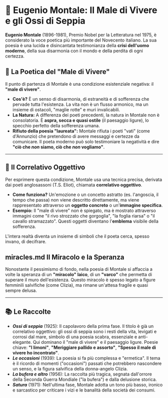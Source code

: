 # 🍋 Eugenio Montale: Il Male di Vivere e gli Ossi di Seppia

**Eugenio Montale** (1896-1981), Premio Nobel per la Letteratura nel 1975, è considerato la voce poetica più importante del Novecento italiano. La sua poesia è una lucida e disincantata testimonianza della **crisi dell'uomo moderno**, della sua disarmonia con il mondo e della perdita di ogni certezza.

## 🥀 La Poetica del "Male di Vivere"

Il punto di partenza di Montale è una condizione esistenziale negativa: il **"male di vivere"**.
*   **Cos'è?** È un senso di disarmonia, di estraneità e di sofferenza che pervade tutta l'esistenza. La vita non è un flusso armonico, ma un insieme di ostacoli, "maglie rotte" e muri invalicabili.
*   **La Natura:** A differenza dei poeti precedenti, la natura in Montale non è consolatoria. È **aspra, secca e quasi ostile** (il paesaggio ligure), lo specchio perfetto della sofferenza umana.
*   **Rifiuto della poesia "laureata":** Montale rifiuta i poeti "vati" (come d'Annunzio) che pretendono di avere messaggi e certezze da comunicare. Il poeta moderno può solo testimoniare la negatività e dire **"ciò che *non* siamo, ciò che *non* vogliamo"**.

---

## 🔎 Il Correlativo Oggettivo

Per esprimere questa condizione, Montale usa una tecnica precisa, derivata dai poeti anglosassoni (T.S. Eliot), chiamata **correlativo oggettivo**.

*   **Come funziona?** Un'emozione o un concetto astratto (es. l'angoscia, il tempo che passa) non viene descritto direttamente, ma viene rappresentato attraverso un **oggetto concreto** o un'**immagine specifica**.
*   **Esempio:** Il "male di vivere" non è spiegato, ma è mostrato attraverso immagini come "il rivo strozzato che gorgoglia", "la foglia riarsa" o "il cavallo stramazzato". Questi oggetti diventano l'**emblema** visibile della sofferenza.

L'intera realtà diventa un insieme di simboli che il poeta cerca, spesso invano, di decifrare.

##  miracles.md Il Miracolo e la Speranza

Nonostante il pessimismo di fondo, nella poesia di Montale si affaccia a volte la speranza di un **"miracolo" laico**, di un **"varco"** che permetta di superare il muro dell'esistenza. Questo miracolo è spesso legato a figure femminili salvifiche (come Clizia), ma rimane un'attesa fragile e quasi sempre delusa.

---

## 📚 Le Raccolte

*   ***Ossi di seppia*** (1925): Il capolavoro della prima fase. Il titolo è già un correlativo oggettivo: gli ossi di seppia sono i resti della vita, levigati e corrosi dal mare, simbolo di una poesia scabra, essenziale e anti-elegante. Qui dominano il "male di vivere" e il paesaggio ligure. Poesie chiave: **"I limoni"**, **"Meriggiare pallido e assorto"**, **"Spesso il male di vivere ho incontrato"**.
*   ***Le occasioni*** (1939): La poesia si fa più complessa e "ermetica". Il tema è il ricordo di momenti ("occasioni") passati che potrebbero nascondere un senso, e la figura salvifica della donna-angelo Clizia.
*   ***La bufera e altro*** (1956): La raccolta più tragica, segnata dall'orrore della Seconda Guerra Mondiale ("la bufera") e dalla delusione storica.
*   ***Satura*** (1971): Nell'ultima fase, Montale adotta un tono più basso, ironico e sarcastico per criticare i vizi e le banalità della società dei consumi.
